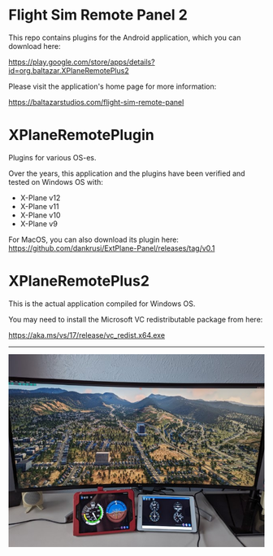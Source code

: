 # Flight Sim Remote Panel 2

This repo contains plugins for the Android application, which you can download here:

https://play.google.com/store/apps/details?id=org.baltazar.XPlaneRemotePlus2

Please visit the application's home page for more information: 

https://baltazarstudios.com/flight-sim-remote-panel

# XPlaneRemotePlugin
Plugins for various OS-es.

Over the years, this application and the plugins have been verified and tested on Windows OS with:
- X-Plane v12
- X-Plane v11
- X-Plane v10
- X-Plane v9

For MacOS, you can also download its plugin here: https://github.com/dankrusi/ExtPlane-Panel/releases/tag/v0.1

# XPlaneRemotePlus2
This is the actual application compiled for Windows OS.

You may need to install the Microsoft VC redistributable package from here:

https://aka.ms/vs/17/release/vc_redist.x64.exe

---
![Remote panels](XPlaneRemote.jpg)
